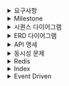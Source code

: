 <details>
  <summary>요구사항</summary>

## Description

- **`콘서트 예약 서비스`**를 구현해 봅니다.
- 대기열 시스템을 구축하고, 예약 서비스는 작업가능한 유저만 수행할 수 있도록 해야합니다.
- 사용자는 좌석예약 시에 미리 충전한 잔액을 이용합니다.
- 좌석 예약 요청시에, 결제가 이루어지지 않더라도 일정 시간동안 다른 유저가 해당 좌석에 접근할 수 없도록 합니다.

## Requirements

- 아래 5가지 API 를 구현합니다.
    - 유저 토큰 발급 API
    - 예약 가능 날짜 / 좌석 API
    - 좌석 예약 요청 API
    - 잔액 충전 / 조회 API
    - 결제 API
- 각 기능 및 제약사항에 대해 단위 테스트를 반드시 하나 이상 작성하도록 합니다.
- 다수의 인스턴스로 어플리케이션이 동작하더라도 기능에 문제가 없도록 작성하도록 합니다.
- 동시성 이슈를 고려하여 구현합니다.
- 대기열 개념을 고려해 구현합니다.

## API Specs

1️⃣**`주요` 유저 대기열 토큰 기능**

- 서비스를 이용할 토큰을 발급받는 API를 작성합니다.
- 토큰은 유저의 UUID 와 해당 유저의 대기열을 관리할 수 있는 정보 ( 대기 순서 or 잔여 시간 등 ) 를 포함합니다.
- 이후 모든 API 는 위 토큰을 이용해 대기열 검증을 통과해야 이용 가능합니다.

> 기본적으로 폴링으로 본인의 대기열을 확인한다고 가정하며, 다른 방안 또한 고려해보고 구현해 볼 수 있습니다.
>

**2️⃣`기본` 예약 가능 날짜 / 좌석 API**

- 예약가능한 날짜와 해당 날짜의 좌석을 조회하는 API 를 각각 작성합니다.
- 예약 가능한 날짜 목록을 조회할 수 있습니다.
- 날짜 정보를 입력받아 예약가능한 좌석정보를 조회할 수 있습니다.

> 좌석 정보는 1 ~ 50 까지의 좌석번호로 관리됩니다.
>

3️⃣**`주요` 좌석 예약 요청 API**

- 날짜와 좌석 정보를 입력받아 좌석을 예약 처리하는 API 를 작성합니다.
- 좌석 예약과 동시에 해당 좌석은 그 유저에게 약 5분간 임시 배정됩니다. ( 시간은 정책에 따라 자율적으로 정의합니다. )
- 만약 배정 시간 내에 결제가 완료되지 않는다면 좌석에 대한 임시 배정은 해제되어야 하며 다른 사용자는 예약할 수 없어야 한다.

4️⃣**`기본`**  **잔액 충전 / 조회 API**

- 결제에 사용될 금액을 API 를 통해 충전하는 API 를 작성합니다.
- 사용자 식별자 및 충전할 금액을 받아 잔액을 충전합니다.
- 사용자 식별자를 통해 해당 사용자의 잔액을 조회합니다.

5️⃣**`주요` 결제 API**

- 결제 처리하고 결제 내역을 생성하는 API 를 작성합니다.
- 결제가 완료되면 해당 좌석의 소유권을 유저에게 배정하고 대기열 토큰을 만료시킵니다.

<aside>
💡 **KEY POINT**

</aside>

- 유저간 대기열을 요청 순서대로 정확하게 제공할 방법을 고민해 봅니다.
- 동시에 여러 사용자가 예약 요청을 했을 때, 좌석이 중복으로 배정 가능하지 않도록 합니다.

</details>



<details>
  <summary>Milestone</summary>

[Milestone](https://github.com/users/JaneKangOfficial/projects/3)
</details>



<details> 
  <summary>시퀀스 다이어그램</summary>

### 1. 토큰 발급 API

![1 토큰 발급](https://github.com/JaneKangOfficial/hhplus-concert-reservation/assets/50077963/678f952c-f307-413a-8b06-7a8dfdc4c1fd)

### 2. 예약 가능 날짜 / 좌석 API

![2 예약가능날짜:좌석](https://github.com/JaneKangOfficial/hhplus-concert-reservation/assets/50077963/677ffee7-894b-4200-8b06-629b347bc68f)

### 3. 좌석 예약 요청 API

![3 좌석예약요청](https://github.com/JaneKangOfficial/hhplus-concert-reservation/assets/50077963/73b7598d-1efc-45b5-b032-2cf26da6eea7)

### 4. 잔액 충전 / 조회 API

![4 잔액충전:조회](https://github.com/JaneKangOfficial/hhplus-concert-reservation/assets/50077963/8449b9ad-4173-442f-a6f2-741e3495e5cf)

### 5. 결제 API

![5 결제](https://github.com/JaneKangOfficial/hhplus-concert-reservation/assets/50077963/07baa628-0af0-4a72-886a-d978bfcb1ec9)

</details>



<details>
  <summary>ERD 다이어그램</summary>

[ERD](https://dbdiagram.io/d/concert3-668552fb9939893daef24953)
<img width="981" alt="" src="https://github.com/JaneKangOfficial/hhplus-concert-reservation/assets/50077963/962f1400-b055-4618-8375-1ce71f2d5df0">

</details>



<details>
  <summary>API 명세</summary>

### 1. 유저 대기열 토큰 ###

|         |                             |
|---------|-----------------------------|
| GET     | /api/concert/token/{userId} |
| Request | Long userId                 |               

```
Response
{
    "userId": 1,
    "token": "token"
}
```

### 2. 예약 가능 날짜 API ###

|               |                   |
|---------------|-------------------|
| GET           | /api/concert/date |
| Request       | Long concertId    |
| Authorization | "token"           |

```
Response
{
    "dateId": [
        1,
        2
    ],
    "concertId": 1,
    "availableDates": [
        "2024-06-20",
        "2024-06-21"
    ]
}
```

### 3. 예약 가능 좌석 API ###

|               |                             |
|---------------|-----------------------------|
| GET           | /api/concert/seat           |
| Request       | Long concertId, Long dateId |
| Authorization | "token"                     |

```
Response
{
    "concertId": 1,
    "dateId": 1,
    "seatId": [
        1,
        2,
        3
    ]
}
```

### 4. 좌석 예약 요청 API ###

|               |                          |
|---------------|--------------------------|
| POST          | /api/concert/reservation |
| Authorization | "token"                  |

```
Request
{
    "userId":1,
    "concertId": 1,
    "dateId": 1,
    "seatId": 1
}

```

```
Response
{
    "reservationId": 1,
    "userId": 2,
    "concertId": 1,
    "dateId": 3,
    "seatId": 5,
    "status": "APPLY"
}
```

### 5. 잔액 충전 API ###

|               |                    |
|---------------|--------------------|
| POST          | /api/concert/point |
| Authorization | "token"            |

```
Request
{
    "userId":1,
    "point": 100,
    "status": "CHARGE"
}
```

```
Response
{
    "total": 1000
}
```

### 6. 잔액 조회 API ###

|         |                      |
|---------|----------------------|
| GET     | /api/concert/balance |
| Request | Long userId          |

```
Response
{
    "total": 1000
}
```

### 5. 결제 API ###

|               |                      |
|---------------|----------------------|
| POST          | /api/concert/payment |
| Authorization | "token"              |

```
Request
{
    "userId":1,
    "concertId": 1,
    "dateId": 1,
    "seatId": 1
}
```

```
Response
{
    "paymentId": 1,
    "userId": 1,
    "concertId": 1,
    "dateId": 1,
    "seatId": 1,
    "total": 10000,
    "status": "COMPLETE"
}
```

</details>

<details>
  <summary>동시성 문제</summary>

### 1. 콘서트 서비스에서 동시성 이슈 발생할 수 있는 로직

- 포인트 충전/사용
- 좌석 예약

### 2. Transaction의 범위, 낙관적 락, 비관적 락 테스트 검증

1) 낙관적 락

- @Version - 읽기 가능, 수정 불가능
- Transaction의 범위 : Select, Update
- 동시에 진입해서 Version 0을 읽은 여러 Thread들 중에서 처음 Update한 Thread만 성공
- Update 성공 후에 Version 1로 변경됨
- 이후 나머지 Version 0은 Rollback으로 실패
- Version 1을 읽은 여러 Thread들 중에서 처음 Update한 Thread만 성공
- Update 성공 후에 Version 2로 변경됨

```
Thread 1 { Select Vesrion0    Update     END }
Thread 2 { Select Vesrion0                     Update Rollback }
Thread 3 {                                     Select Vesrion1       Update       END }
Thread 4 {                                     Select Vesrion1                          Update Rollback }
```

2) 비관적 락

- @Lock(LockModeType.PESSIMISTIC_WRITE) - 읽기, 쓰기 모두 불가능

- Transaction의 범위 -> Select, Update
- Thread 1 {Select -> Update -> Thread 종료} -> Thread 2 {Select -> Update -> 스레드 종료} 가 순서대로 일어남
- 실패 없이 모든 Thread Update
- Thread 종료까지 대기해야 해서 범위가 크면 Timeout과 DB Connection Pool 점령 등 전체적인 성능 저하 문제가 발생

```
Thread 1 { Select    Update     END }
Thread 2 {                           Select    Update     END }
Thread 3 {                                                     Select    Update     END }
```

### 3. 결론

1. 포인트 충전/사용

- 낙관적 락 평균 소요 시간 (100회) : 280ms
- 비관적 락 평균 소요 시간 (100회) : 558ms

> 포인트 충전/사용은 들어오는 요청을 실패 없이 순서대로 처리해야 하는 로직이기 때문에 `비관적 락`이 적합하다고 판단

2. 좌석 예약

- 낙관적 락 평균 소요 시간 (100인) : 119ms
- 비관적 락 평균 소요 시간 (100인) : 272ms

> 좌석 예약은 1명만 성공하고 나머지는 실패해야 하는 로직이기 때문에 `낙관적 락`이 적합하다고 판단


</details>


<details>
  <summary>Redis</summary>

### 1. 대량의 트래픽 발생시 지연이 발생할 수 있는 조회쿼리에 대한 분석 및 캐싱 전략

1. 쿼리 분석
    - 콘서트 목록 조회
        - 조회 많음, 변동 가능성 많지 않음
        - 일정 기간 같은 데이터를 주고 빠르게 조회가 가능한 `@Cacheable`에 적합하다고 판단

    - 각 콘서트에 대한 이용 가능한 날짜/좌석 조회
        - 조회 많음, 변동 가능성 많음
        - 조회마다 새로운 정보를 가져와야 한다.

    - 좌석 예약
        - 조회 많음, 변동 가능성 많음, 사용자가 일정시간 점유 가능
        - 사용자가 점유하는 짧은 시간이어도 다른 사용자의 많은 조회를 `@Cacheable`로 막을 수 있다.
        - 비관적 락이기 때문에 DB 조회를 하지 않게 되면서 좌석 조회가 가능해진다.


2. 캐싱전략
    1. 메모리 캐시
        2. 서버가 여러대일 경우 서로 `다른` 데이터를 사용할 수 있다.

    2. 별도의 캐시 서비스 `Redis`
        3. 서버가 다르더라도 같은 Cache Service를 사용하기 때문에 `같은` 데이터를 사용할 수 있다.


- DB 저장소에 접근하는 시간을 줄이기 위해 임시 저장소에 데이터를 저장한다.
- 임시 저장소에 데이터가 없다면 `요청 -> 임시 저장소 -> DB` 순으로 조회한다.
- 임시 저장소에 데이터가 있다면 `요청 -> 임시 저장소` 순으로 DB에 접근하지 않아 시간을 줄일 수 있다.
- 데이터 변동이 발생하는 로직에 캐시를 삭제하는 `@CacheEvict` 을 작성하여 다음 조회에서 새로운 데이터를 캐시로 생성할 수 있도록 한다.

### 2. 대기열 시스템을 제공하기 위한 적절한 설계

- `zadd(key, score, member)` : sorted set의 자료구조로 새로운 key를 생성한다.
- `zrank(key, member)` : 순서를 반환한다.
- `zrange(key, start, stop)` : 범위만큼 목록을 가져온다.
- `zrangeWithScores(key, start, stop)` : 범위만큼 score와 목록을 가져온다.
- `expire(key, seconds)` : TTL 적용하여 만료시킨다.
- `zrem(key, members)` : key를 삭제한다.

  > 1. 사용자 요청시 대기열에 사용자가 있는지 확인한다.
  >2. 있다면 순서를 반환하고, 없다면 생성한다.
  >3. @Scheduled 를 사용하여 대기열에서 30초마다 50명씩 가져온다.
  >4. 대기상태에서 삭제하고 TTL과 함께 활성상태로 생성한다.

</details>

<details>
  <summary>Index</summary>

### 1. EXPLAIN 이해

> type : 테이블 조인 시 사용되는 연산 유형, 테이블에서 아래로 갈수록 성능이 더 좋다.

|              |               |
|:------------:|:-------------:|
|     ALL      |   전체 테이블 스캔   |
|    index     |    인덱스 스캔     | 
|    range     |     범위 스캔     | 
|     ref      |    인덱스 탐색     | 
|    eq_ref    | 정확한 일치 인덱스 탐색 | 
| const/system |   상수 테이블 접근   | 

> possible_keys : 쿼리 실행에 사용될 수 있는 인덱스의 목록을 나타낸다. 이 컬럼이 비어 있으면 인덱스가 없다는 의미

> rows : 쿼리 실행 시 이만큼의 rows를 읽었다. 이 값이 클수록 성능이 저하될 가능성이 있다.

> filtered : 조건을 만족하는 행의 비율을 나타낸다. 필터링된 행의 비율 (100이면 100% 필터링 되었다 = PK)

> Extra : 쿼리의 실행 과정에서 추가적인 정보를 제공한다. 주로 쿼리 실행의 세부 사항을 나타낸다.

|                       |                                 |
|:---------------------:|:-------------------------------:|
|      Using where      |          WHERE 절이 사용됨           |
|      Using index      |        인덱스만 사용하여 데이터를 읽음        | 
|    Using filesort     |         정렬을 위한 파일 정렬 사용         |
|    Using temporary    |      임시 테이블을 사용하여 쿼리를 처리함       | 
| Using index condition | 인덱스를 스캔하면서 쿼리의 조건을 적용하여 성능을 개선함 |

### 2. 예약 가능 좌석 조회

```

SELECT COUNT(*) FROM seat; -- 100000건
SELECT COUNT(*) FROM concert_option; -- 100000건

EXPLAIN SELECT *
FROM seat s
JOIN concert_option co 
     ON s.seat_concert_option_id = co.id
WHERE co.concert_id = 90000 
     AND s.seat_concert_option_id = 90000 
     AND s.status = 'AVAILABLE';

```

---

##### 인덱스 설정 전

- `평균 속도 : 294.6ms`
- mysql은 innoDB로 처음 실행 시에 데이터를 메모리에 적재시켜 다음 실행 시 소요되는 속도를 줄일 수 있다고 한다.
- 그래서 인덱스보다 살짝 빠를 수는 있지만 인덱스가 월등히 빠르다.
- innoDB 사용 확인은 `show engines;` 명령어로 확인이 가능하다

| type  | possible_keys | rows  | filtered |    Extra    |
|:-----:|:-------------:|:-----:|:--------:|:-----------:|
| const |    PRIMARY    |   1   |   100    |             |
|  ALL  |               | 99822 |    5     | Using where |

- const은 가장 빠른 type이다. PRIMARY 사용으로 단 하나의 rows 를 읽었으며 100% 필터링하였다. = 빠르다
- type이 ALL로 데이터 풀스캔을 하였고 Using where 조건절 사용으로 99822의 rows를 읽었다 = 느리다

--- 

##### 하나의 인덱스 설정 후

- idx_seat_concert_option_id_status 만 설정하였을 경우
- `평균 속도 : 295.3ms`


- idx_seat_concert_option_id_status (seat_concert_option_id, status)
    - seat_id는 PK로 하나의 값만 가지며 높은 카디널리티를 가졌다. 이미 index 설정이 되어 있다
    - seat_concert_option_id는 FK로 조건절에서 조인하기 위해 자주 사용한다
    - status는 seat_concert_option_id 별로 좌석의 상태값을 조회해야 하므로 index 설정

| type  |           possible_keys           | rows  | filtered |         Extra         |
|:-----:|:---------------------------------:|:-----:|:--------:|:---------------------:|
| const |              PRIMARY              |   1   |   100    |                       |
|  ref  | idx_seat_concert_option_id_status | 18810 |   100    | Using index condition |

- const은 가장 빠른 type이다. PRIMARY 사용으로 단 하나의 rows 를 읽었으며 100% 필터링하였다. = 빠르다
- idx_seat_concert_option_id_status 인덱스 사용으로 18810 rows를 100% 필터링하였다. = 인덱스 설정 전 풀스캔보다 읽는 rows가 적다 = 빠르다

--- 

##### 두 개의 인덱스 설정 후

- idx_seat_concert_option_id_status idx_concert_option_concert_id 설정하였을 경우
- `평균 속도 : 237.2ms`
- `속도가 확실히 빨라졌다!`


- idx_seat_concert_option_id_status (seat_concert_option_id, status)
    - seat_id는 PK로 하나의 값만 가지며 높은 카디널리티를 가졌다. 이미 index 설정이 되어 있다
    - seat_concert_option_id는 FK로 조건절에서 조인하기 위해 자주 사용한다
    - status는 seat_concert_option_id 별로 좌석의 상태값을 조회해야 하므로 index 설정

- idx_concert_option_concert_id (concert_id)
    - id는 PK로 하나의 값만 가지며 높은 카디널리티를 가졌다. 이미 index 설정이 되어 있다
    - concert_id는 FK로 조건절에서 조인하기 위해 자주 사용한다

| type  |             possible_keys              | rows  | filtered |         Extra         |
|:-----:|:--------------------------------------:|:-----:|:--------:|:---------------------:|
| const | PRIMARY, idx_concert_option_concert_id |   1   |   100    |                       |
|  ref  |   idx_seat_concert_option_id_status    | 18810 |   100    | Using index condition |

- const은 가장 빠른 type이다. PRIMARY 와 idx_concert_option_concert_id 인덱스 사용으로 단 하나의 rows 를 읽었으며 100% 필터링하였다. = 빠르다
- idx_seat_concert_option_id_status 인덱스 사용으로 18810 rows를 100% 필터링하였다 = 빠르다
- WHERE 조건절에서 가장 먼저 사용되는 concert_id를 인덱스 설정하여 속도를 더 단축하였다 = 빠르다
- SELECT * 를 사용하면 모든 컬럼을 가져와야 하기 때문에 느려질 수 있으므로 필요한 컬럼만 작성하는 것이 좋다

</details>

<details>
  <summary>Event Driven</summary>

### 1. 서비스를 분리할 트랜잭션

##### 결제 트랜잭션

- 중요한 메인 로직(결제)과 메인과는 상관없는 부가 로직(히스토리 저장)이 같은 Transaction에 존재한다
- 만약 부가 로직 실행 시간이 길면 메인 로직 실행 또한 느려진다
- 하나의 단일 트랜잭션이기 때문에 메인 로직이 실패하면 부가 로직이 롤백되고, 부가 로직이 실패하면 메인 로직이 롤백된다
- 하지만 부가 로직이 실패한다고 메인 로직이 롤백될 필요는 없다
- 데이터의 일관성을 보장할 수 없다

### 2. 서비스 분리 (MSA : MicroService Architecture)

- 서비스 규모가 확장되면 여러 개의 작은 규모 서비스로 분리할 필요가 있다
- 각 서비스마다 분리하여 관리한다 (예약 서비스, 결제 서비스, 좌석 서비스,..)
- 부하가 생기는 서비스만 확장하여 성능을 최적화할 수 있다
- 독립적 운영으로 문제가 발생하더라도 다른 서비스에 영향을 미치지 않는다
- 데이터의 일관성을 관리할 수 있다

### 3. Event Driven

- 이벤트 발행 서비스, 이벤트 구독 서비스가 있다
- 비동기로 처리되기 때문에 이벤트를 발행한 후 즉시 다른 작업을 수행할 수 있다 = 처리 속도가 빠르다
- 특정 이벤트에 부하가 생기면 해당 이벤트만 확장하여 부하를 해소할 수 있다
- 부가 로직을 Event Driven 방식으로 수정한다
- 트랜잭션을 분리하고 이벤트에 AFTER_COMMIT 을 사용하여 메인 로직이 COMMIT된 이후에 부가 로직을 실행하도록 한다

</details>